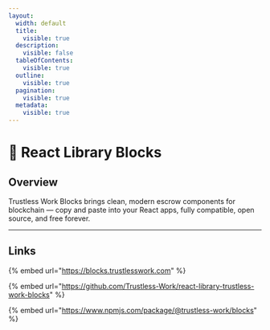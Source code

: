```yaml
---
layout:
  width: default
  title:
    visible: true
  description:
    visible: false
  tableOfContents:
    visible: true
  outline:
    visible: true
  pagination:
    visible: true
  metadata:
    visible: true
---
```


# 📓 React Library Blocks

## Overview

Trustless Work Blocks brings clean, modern escrow components for blockchain — copy and paste into your React apps, fully compatible, open source, and free forever.

***

## Links

{% embed url="https://blocks.trustlesswork.com" %}

{% embed url="https://github.com/Trustless-Work/react-library-trustless-work-blocks" %}

{% embed url="https://www.npmjs.com/package/@trustless-work/blocks" %}
